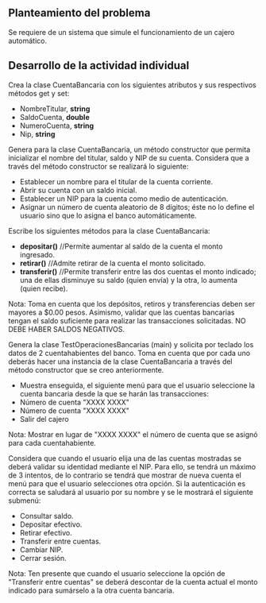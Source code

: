 ## Planteamiento del problema

Se requiere de un sistema que simule el funcionamiento de un cajero automático. 

## Desarrollo de la actividad individual

Crea la clase CuentaBancaria con los siguientes atributos y sus respectivos métodos get y set:

 - NombreTitular, **string**
 - SaldoCuenta, **double**
 - NumeroCuenta, **string**
 - Nip, **string**

Genera para la clase CuentaBancaria, un método constructor que permita inicializar el nombre del titular, saldo y NIP de su cuenta. Considera que a través del método constructor se realizará lo siguiente:

 - Establecer un nombre para el titular de la cuenta corriente.
 - Abrir su cuenta con un saldo inicial.
 - Establecer un NIP para la cuenta como medio de autenticación.
 - Asignar un número de cuenta aleatorio de 8 dígitos; éste no lo define el usuario sino que lo asigna el banco automáticamente.

Escribe los siguientes métodos para la clase CuentaBancaria:
 - **depositar()** //Permite aumentar al saldo de la cuenta el monto ingresado.
 - **retirar()** //Admite retirar de la cuenta el monto solicitado.
 - **transferir()** //Permite transferir entre las dos cuentas el monto indicado; una de ellas disminuye su saldo (quien envía) y la otra, lo aumenta (quien recibe).

Nota: Toma en cuenta que los depósitos, retiros y transferencias deben ser mayores a $0.00 pesos. Asimismo, validar que las cuentas bancarias tengan el saldo suficiente para realizar las transacciones solicitadas. NO DEBE HABER SALDOS NEGATIVOS.

Genera la clase TestOperacionesBancarias (main) y solicita por teclado los datos de 2 cuentahabientes del banco. Toma en cuenta que por cada uno deberás hacer una instancia de la clase CuentaBancaria a través del método constructor que se creo anteriormente. 

 - Muestra enseguida, el siguiente menú para que el usuario seleccione la cuenta bancaria desde la que se harán las transacciones:
 - Número de cuenta "XXXX XXXX" 
 - Número de cuenta "XXXX XXXX"
 - Salir del cajero

Nota: Mostrar en lugar de "XXXX XXXX" el número de cuenta que se asignó para cada cuentahabiente.

Considera que cuando el usuario elija una de las cuentas mostradas se deberá validar su identidad mediante el NIP. Para ello, se tendrá un máximo de 3 intentos, de lo contrario se tendrá que mostrar de nueva cuenta el menú para que el usuario selecciones otra opción. Si la autenticación es correcta se saludará al usuario por su nombre y se le mostrará el siguiente submenú:
 - Consultar saldo.
 - Depositar efectivo.
 - Retirar efectivo.
 - Transferir entre cuentas.
 - Cambiar NIP.
 - Cerrar sesión.

Nota: Ten presente que cuando el usuario seleccione la opción de "Transferir entre cuentas" se deberá descontar de la cuenta actual el monto indicado para sumárselo a la otra cuenta bancaria. 
